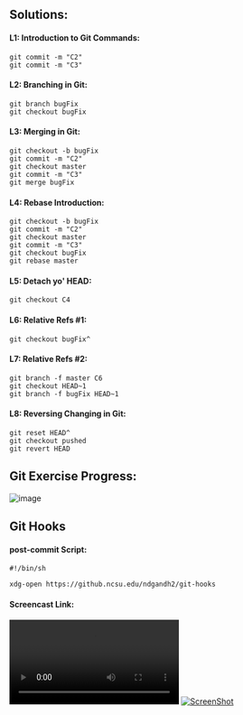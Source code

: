 ## Solutions:
#### L1: Introduction to Git Commands:
```
git commit -m "C2" 
git commit -m "C3" 
```

#### L2: Branching in Git: 
```
git branch bugFix 
git checkout bugFix 
```

#### L3: Merging in Git: 
```
git checkout -b bugFix
git commit -m "C2" 
git checkout master 
git commit -m "C3" 
git merge bugFix 
```

#### L4: Rebase Introduction: 
```
git checkout -b bugFix 
git commit -m "C2" 
git checkout master 
git commit -m "C3" 
git checkout bugFix 
git rebase master 
```

#### L5: Detach yo' HEAD: 
```
git checkout C4 
```

#### L6: Relative Refs #1: 
```
git checkout bugFix^ 
```

#### L7: Relative Refs #2: 
```
git branch -f master C6 
git checkout HEAD~1 
git branch -f bugFix HEAD~1 
```

#### L8: Reversing Changing in Git: 
```
git reset HEAD^ 
git checkout pushed 
git revert HEAD 
```

## Git Exercise Progress:

![image](https://dl.dropboxusercontent.com/s/x36xnkibp5eirnc/git_exercise.png?dl=0)


## Git Hooks
#### post-commit Script:
```
#!/bin/sh

xdg-open https://github.ncsu.edu/ndgandh2/git-hooks
```

#### Screencast Link:
![ScreenShot](https://dl.dropboxusercontent.com/s/8brahms8epthwnt/Kazam_screencast_00000.mp4?dl=0)
[![ScreenShot](https://raw.github.com/GabLeRoux/WebMole/master/ressources/WebMole_Youtube_Video.png)](https://dl.dropboxusercontent.com/s/8brahms8epthwnt/Kazam_screencast_00000.mp4?dl=0)
